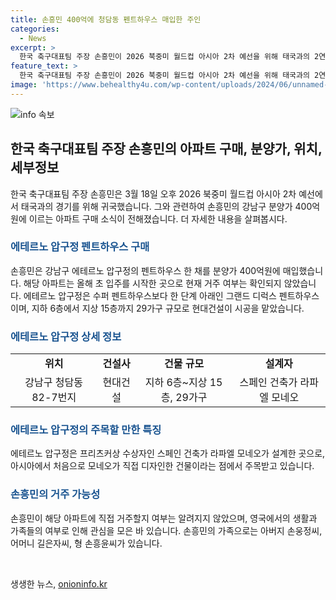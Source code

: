 ```yaml
---
title: 손흥민 400억에 청담동 펜트하우스 매입한 주인
categories:
  - News
excerpt: >
  한국 축구대표팀 주장 손흥민이 2026 북중미 월드컵 아시아 2차 예선을 위해 태국과의 2연전을 준비하기 위해 인천국제공항을 통해 귀국했다. 뉴스1에 따르면 손흥민은 강남구 초고가 아파트 에테르노 압구정의 펜트하우스를 약 400억원에 매입했다. 이 아파트는 2028년 준공 예정이며, 스페인 건축가 라파엘 모네오가 설계했다. 이외에도 가수 아이유, 송중기 등이 해당 아파트를 분양받았으며, 손흥민의 가족이 거주할지 여부는 미지수다.
feature_text: >
  한국 축구대표팀 주장 손흥민이 2026 북중미 월드컵 아시아 2차 예선을 위해 태국과의 2연전을 준비하기 위해 인천국제공항을 통해 귀국했다. 뉴스1에 따르면 손흥민은 강남구 초고가 아파트 에테르노 압구정의 펜트하우스를 약 400억원에 매입했다. 이 아파트는 2028년 준공 예정이며, 스페인 건축가 라파엘 모네오가 설계했다. 이외에도 가수 아이유, 송중기 등이 해당 아파트를 분양받았으며, 손흥민의 가족이 거주할지 여부는 미지수다.
image: 'https://www.behealthy4u.com/wp-content/uploads/2024/06/unnamed-file.png'
---
```


<p><img src="https://www.behealthy4u.com/wp-content/uploads/2024/06/unnamed-file.png" alt="info 속보" /></p>

<h2 data-ke-size="size26">한국 축구대표팀 주장 손흥민의 아파트 구매, 분양가, 위치, 세부정보</h2>

<p data-ke-size="size16">한국 축구대표팀 주장 손흥민은 3월 18일 오후 2026 북중미 월드컵 아시아 2차 예선에서 태국과의 경기를 위해 귀국했습니다. 그와 관련하여 손흥민의 강남구 분양가 400억원에 이르는 아파트 구매 소식이 전해졌습니다. 더 자세한 내용을 살펴봅시다.</p>

<h3><b><span style="color: #1a5490;">에테르노 압구정 펜트하우스 구매</span></b></h3>

<p data-ke-size="size16">손흥민은 강남구 에테르노 압구정의 펜트하우스 한 채를 분양가 400억원에 매입했습니다. 해당 아파트는 올해 초 입주를 시작한 곳으로 현재 거주 여부는 확인되지 않았습니다. 에테르노 압구정은 수퍼 펜트하우스보다 한 단계 아래인 그랜드 디럭스 펜트하우스이며, 지하 6층에서 지상 15층까지 29가구 규모로 현대건설이 시공을 맡았습니다.</p>

<h3><b><span style="color: #1a5490;">에테르노 압구정 상세 정보</span></b></h3>

<table>
    <tr>
        <td style="text-align: center; height: 17px;"><b>위치</b></td>
        <td style="text-align: center; height: 17px;"><b>건설사</b></td>
        <td style="text-align: center; height: 17px;"><b>건물 규모</b></td>
        <td style="text-align: center; height: 17px;"><b>설계자</b></td>
    </tr>
    <tr>
        <td style="text-align: center; height: 17px;">강남구 청담동 82-7번지</td>
        <td style="text-align: center; height: 17px;">현대건설</td>
        <td style="text-align: center; height: 17px;">지하 6층~지상 15층, 29가구</td>
        <td style="text-align: center; height: 17px;">스페인 건축가 라파엘 모네오</td>
    </tr>
</table>

<h3><b><span style="color: #1a5490;">에테르노 압구정의 주목할 만한 특징</span></b></h3>

<p data-ke-size="size16">에테르노 압구정은 프리츠커상 수상자인 스페인 건축가 라파엘 모네오가 설계한 곳으로, 아시아에서 처음으로 모네오가 직접 디자인한 건물이라는 점에서 주목받고 있습니다.</p>

<h3><b><span style="color: #1a5490;">손흥민의 거주 가능성</span></b></h3>

<p data-ke-size="size16">손흥민이 해당 아파트에 직접 거주할지 여부는 알려지지 않았으며, 영국에서의 생활과 가족들의 여부로 인해 관심을 모은 바 있습니다. 손흥민의 가족으로는 아버지 손웅정씨, 어머니 길은자씨, 형 손흥윤씨가 있습니다.</p>

<p data-ke-size="size16">&nbsp;</p>
생생한 뉴스, <a href="https://onioninfo.kr" rel="dofollow">onioninfo.kr</a>


